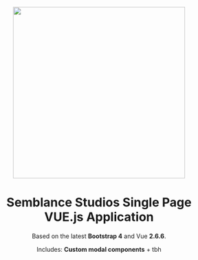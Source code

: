 <p align="center">
  <a href="http://semblancestudios.com">
    <img width="400" src="http://semblancestudios.com/img/mainLogo2.png">
  </a>
</p>

<h1 align="center">Semblance Studios Single Page VUE.js Application</h1>

<p align="center">
  Based on the latest <b>Bootstrap 4</b> and Vue <b>2.6.6</b>.
</p>
<p align="center">
 Includes: <b>Custom modal components</b> + tbh
</p>
